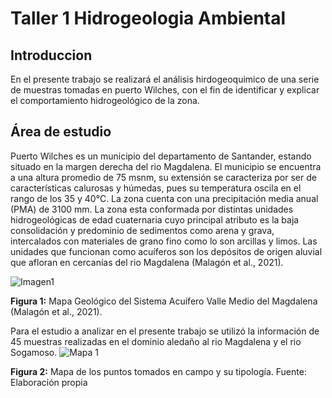 # Taller 1 Hidrogeologia Ambiental

## Introduccion
En el presente trabajo se realizará el análisis hirdogeoquimico de una serie de muestras tomadas en puerto Wilches, 
con el fin de identificar y explicar el comportamiento hidrogeológico de la zona.

## Área de estudio
Puerto Wilches es un municipio del departamento de Santander, estando situado en la margen derecha del rio Magdalena. El municipio se encuentra a una altura promedio de 75 msnm, su extensión se caracteriza por ser de características calurosas y húmedas, pues su temperatura oscila en el rango de los 35 y 40°C. La zona cuenta con una precipitación media anual (PMA) de 3100 mm. La zona esta conformada por distintas unidades hidrogeológicas de edad cuaternaria cuyo principal atributo es la baja consolidación y predominio de sedimentos como arena y grava, intercalados con materiales de grano fino como lo son arcillas y limos. Las unidades que funcionan como acuíferos son los depósitos de origen aluvial que afloran en cercanías del rio Magdalena (Malagón et al., 2021).

![Imagen1](https://user-images.githubusercontent.com/69225268/167980246-a37f46b8-44a6-478b-9d9a-9307802b2bb6.png?style=centerme)

**Figura 1:** Mapa Geológico del Sistema Acuífero Valle Medio del Magdalena (Malagón et al., 2021). 

Para el estudio a analizar en el presente trabajo se utilizó la información de 45 muestras realizadas en el dominio aledaño al rio Magdalena y el rio Sogamoso.
![Mapa 1](https://user-images.githubusercontent.com/69225268/167980589-d4fc9109-c4a3-4501-b9c0-cbcbde571400.png)

**Figura 2:** Mapa de los puntos tomados en campo y su tipología. Fuente: Elaboración propia
